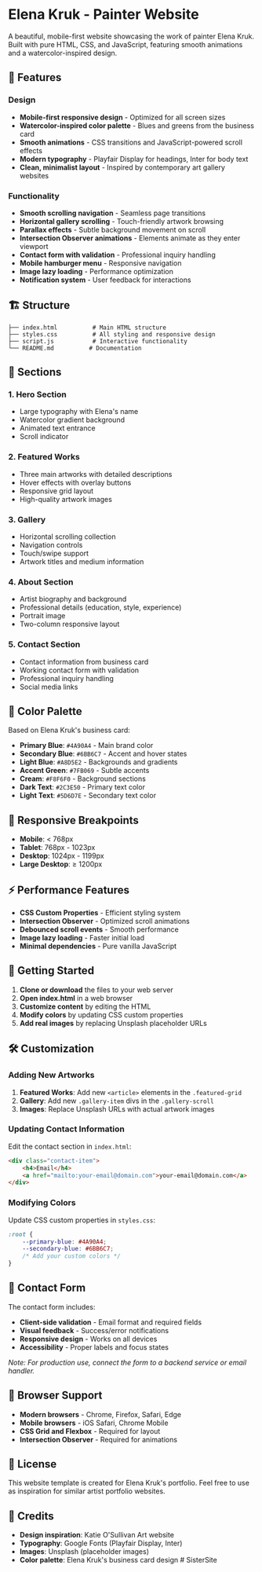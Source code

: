 # Elena Kruk - Painter Website

A beautiful, mobile-first website showcasing the work of painter Elena Kruk. Built with pure HTML, CSS, and JavaScript, featuring smooth animations and a watercolor-inspired design.

## 🎨 Features

### Design
- **Mobile-first responsive design** - Optimized for all screen sizes
- **Watercolor-inspired color palette** - Blues and greens from the business card
- **Smooth animations** - CSS transitions and JavaScript-powered scroll effects
- **Modern typography** - Playfair Display for headings, Inter for body text
- **Clean, minimalist layout** - Inspired by contemporary art gallery websites

### Functionality
- **Smooth scrolling navigation** - Seamless page transitions
- **Horizontal gallery scrolling** - Touch-friendly artwork browsing
- **Parallax effects** - Subtle background movement on scroll
- **Intersection Observer animations** - Elements animate as they enter viewport
- **Contact form with validation** - Professional inquiry handling
- **Mobile hamburger menu** - Responsive navigation
- **Image lazy loading** - Performance optimization
- **Notification system** - User feedback for interactions

## 🏗️ Structure

```
├── index.html          # Main HTML structure
├── styles.css          # All styling and responsive design
├── script.js           # Interactive functionality
└── README.md          # Documentation
```

## 🎯 Sections

### 1. Hero Section
- Large typography with Elena's name
- Watercolor gradient background
- Animated text entrance
- Scroll indicator

### 2. Featured Works
- Three main artworks with detailed descriptions
- Hover effects with overlay buttons
- Responsive grid layout
- High-quality artwork images

### 3. Gallery
- Horizontal scrolling collection
- Navigation controls
- Touch/swipe support
- Artwork titles and medium information

### 4. About Section
- Artist biography and background
- Professional details (education, style, experience)
- Portrait image
- Two-column responsive layout

### 5. Contact Section
- Contact information from business card
- Working contact form with validation
- Professional inquiry handling
- Social media links

## 🎨 Color Palette

Based on Elena Kruk's business card:

- **Primary Blue**: `#4A90A4` - Main brand color
- **Secondary Blue**: `#6BB6C7` - Accent and hover states
- **Light Blue**: `#A8D5E2` - Backgrounds and gradients
- **Accent Green**: `#7FB069` - Subtle accents
- **Cream**: `#F8F6F0` - Background sections
- **Dark Text**: `#2C3E50` - Primary text color
- **Light Text**: `#5D6D7E` - Secondary text color

## 📱 Responsive Breakpoints

- **Mobile**: < 768px
- **Tablet**: 768px - 1023px
- **Desktop**: 1024px - 1199px
- **Large Desktop**: ≥ 1200px

## ⚡ Performance Features

- **CSS Custom Properties** - Efficient styling system
- **Intersection Observer** - Optimized scroll animations
- **Debounced scroll events** - Smooth performance
- **Image lazy loading** - Faster initial load
- **Minimal dependencies** - Pure vanilla JavaScript

## 🚀 Getting Started

1. **Clone or download** the files to your web server
2. **Open index.html** in a web browser
3. **Customize content** by editing the HTML
4. **Modify colors** by updating CSS custom properties
5. **Add real images** by replacing Unsplash placeholder URLs

## 🛠️ Customization

### Adding New Artworks

1. **Featured Works**: Add new `<article>` elements in the `.featured-grid`
2. **Gallery**: Add new `.gallery-item` divs in the `.gallery-scroll`
3. **Images**: Replace Unsplash URLs with actual artwork images

### Updating Contact Information

Edit the contact section in `index.html`:
```html
<div class="contact-item">
    <h4>Email</h4>
    <a href="mailto:your-email@domain.com">your-email@domain.com</a>
</div>
```

### Modifying Colors

Update CSS custom properties in `styles.css`:
```css
:root {
    --primary-blue: #4A90A4;
    --secondary-blue: #6BB6C7;
    /* Add your custom colors */
}
```

## 📧 Contact Form

The contact form includes:
- **Client-side validation** - Email format and required fields
- **Visual feedback** - Success/error notifications
- **Responsive design** - Works on all devices
- **Accessibility** - Proper labels and focus states

*Note: For production use, connect the form to a backend service or email handler.*

## 🌟 Browser Support

- **Modern browsers** - Chrome, Firefox, Safari, Edge
- **Mobile browsers** - iOS Safari, Chrome Mobile
- **CSS Grid and Flexbox** - Required for layout
- **Intersection Observer** - Required for animations

## 📄 License

This website template is created for Elena Kruk's portfolio. Feel free to use as inspiration for similar artist portfolio websites.

## 🎨 Credits

- **Design inspiration**: Katie O'Sullivan Art website
- **Typography**: Google Fonts (Playfair Display, Inter)
- **Images**: Unsplash (placeholder images)
- **Color palette**: Elena Kruk's business card design # SisterSite
